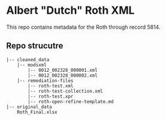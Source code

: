 # Albert "Dutch" Roth XML

This repo contains metadata for the Roth through record 5814.

## Repo strucutre

```
|-- cleaned_data
    |-- modsxml
        |-- 0012_002328_000001.xml
        |-- 0012_002328_000002.xml
    |-- remediation-files
        |-- roth-test.xml
        |-- roth-test-collection.xml
        |-- roth-test.xpr
        |-- roth-open-refine-template.md
|-- original_data
    Roth_Final.xlsx   
```

